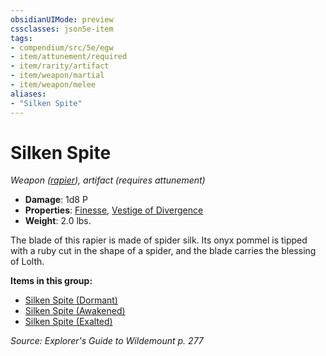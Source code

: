 ```yaml
---
obsidianUIMode: preview
cssclasses: json5e-item
tags:
- compendium/src/5e/egw
- item/attunement/required
- item/rarity/artifact
- item/weapon/martial
- item/weapon/melee
aliases: 
- "Silken Spite"
---
```

# Silken Spite
*Weapon ([rapier](2-Mechanics/CLI/items/rapier.md)), artifact (requires attunement)*  

- **Damage**: 1d8 P
- **Properties**: [Finesse](2-Mechanics/CLI/rules/item-properties.md#Finesse), [Vestige of Divergence](2-Mechanics/CLI/rules/item-properties.md#Vestige%20of%20Divergence)
- **Weight**: 2.0 lbs.

The blade of this rapier is made of spider silk. Its onyx pommel is tipped with a ruby cut in the shape of a spider, and the blade carries the blessing of Lolth.

**Items in this group:**

- [Silken Spite (Dormant)](2-Mechanics/CLI/items/silken-spite-dormant-egw.md)
- [Silken Spite (Awakened)](2-Mechanics/CLI/items/silken-spite-awakened-egw.md)
- [Silken Spite (Exalted)](2-Mechanics/CLI/items/silken-spite-exalted-egw.md)

*Source: Explorer's Guide to Wildemount p. 277*